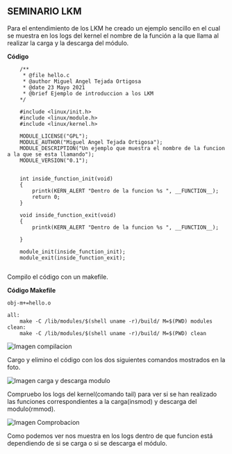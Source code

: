 ## SEMINARIO LKM

Para el entendimiento de los LKM he creado un ejemplo sencillo en el cual se muestra en los logs del kernel el nombre de la función a la que llama al realizar la carga y la descarga del módulo.

**Código**

```
	/**
	 * @file hello.c
	 * @author Miguel Angel Tejada Ortigosa
	 * @date 23 Mayo 2021
	 * @brief Ejemplo de introduccion a los LKM
	*/

	#include <linux/init.h>
	#include <linux/module.h>
	#include <linux/kernel.h>

	MODULE_LICENSE("GPL");
	MODULE_AUTHOR("Miguel Angel Tejada Ortigosa");
	MODULE_DESCRIPTION("Un ejemplo que muestra el nombre de la funcion a la que se esta llamando");
	MODULE_VERSION("0.1");


	int inside_function_init(void)
	{
		printk(KERN_ALERT "Dentro de la funcion %s ", __FUNCTION__);
		return 0;
	}

	void inside_function_exit(void)
	{
		printk(KERN_ALERT "Dentro de la funcion %s ", __FUNCTION__);

	}

	module_init(inside_function_init);
	module_exit(inside_function_exit);


```

Compilo el código con un makefile.

**Código Makefile**


	obj-m+=hello.o

	all:
		make -C /lib/modules/$(shell uname -r)/build/ M=$(PWD) modules
	clean: 
		make -C /lib/modules/$(shell uname -r)/build/ M=$(PWD) clean	

![Imagen compilacion](https://github.com/MIGUE1999/PDIH/blob/main/S-LKM/Multimedia/Captura%20de%20pantalla%20de%202021-05-23%2016-05-15.png)


Cargo y elimino el código con los dos siguientes comandos mostrados en la foto.


![Imagen carga y descarga modulo](https://github.com/MIGUE1999/PDIH/blob/main/S-LKM/Multimedia/Captura%20de%20pantalla%20de%202021-05-23%2016-14-00.png)



Compruebo los logs del kernel(comando tail) para ver si se han realizado las funciones correspondientes a la carga(insmod) y descarga del modulo(rmmod).

![Imagen Comprobacion](https://github.com/MIGUE1999/PDIH/blob/main/S-LKM/Multimedia/Captura%20de%20pantalla%20de%202021-05-23%2016-15-06.png)

Como podemos ver nos muestra en los logs dentro de que funcion está dependiendo de si se carga o si se descarga el módulo.




